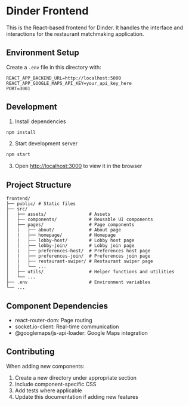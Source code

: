 # Dinder Frontend

This is the React-based frontend for Dinder. It handles the interface and interactions for the restaurant matchmaking application.

## Environment Setup
Create a `.env` file in this directory with:

```
REACT_APP_BACKEND_URL=http://localhost:5000
REACT_APP_GOOGLE_MAPS_API_KEY=your_api_key_here
PORT=3001
```

## Development

1. Install dependencies

```bash
npm install
```

2. Start development server

```bash
npm start
```

3. Open [http://localhost:3000](http://localhost:3000) to view it in the browser

## Project Structure

```
frontend/
├── public/ # Static files
├── src/
│   ├── assets/                # Assets
│   ├── components/            # Reusable UI components
│   ├── pages/                 # Page components
│   |   ├── about/             # About page
│   |   ├── homepage/          # Homepage
│   |   ├── lobby-host/        # Lobby host page
│   |   ├── lobby-join/        # Lobby join page
│   |   ├── preferences-host/  # Preferences host page
│   |   ├── preferences-join/  # Preferences join page
│   |   ├── restaurant-swiper/ # Restaurant swiper page
│   |   └── ...
│   ├── utils/                 # Helper functions and utilities
│   └── ...
├── .env                       # Environment variables
└── ...
```

## Component Dependencies
- react-router-dom: Page routing
- socket.io-client: Real-time communication
- @googlemaps/js-api-loader: Google Maps integration

## Contributing
When adding new components:
1. Create a new directory under appropriate section
2. Include component-specific CSS
3. Add tests where applicable
4. Update this documentation if adding new features